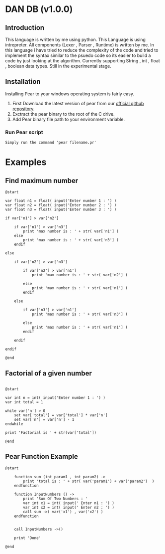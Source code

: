 #   DAN DB (v1.0.0)

## Introduction

This language is written by me using python. This Language is using intrepreter. All components (Lexer , Parser , Runtime) is written by me. In this language i have tried to reduce the complexity of the code and tried to implement the syntax similar to the psuedo code so its easier to build a code by just looking at the algorithm. Currently supporting String , int , float , boolean data types. Still in the experimental stage.

## Installation
Installing Pear to your windows operating system is fairly easy.

1) First Download the latest version of pear from our [official github repository](https://github.com/NaveenDanj/pear-v2/releases).
2) Exctract the pear binary to the root of the C drive.
3) Add Pear binary file path to your environment variable.


### Run Pear script
```
Simply run the command 'pear filename.pr'
```

# Examples

## Find maximum number

```
@start

var float n1 = float( input('Enter number 1 : ') )
var float n2 = float( input('Enter number 2 : ') )
var float n3 = float( input('Enter number 3 : ') )

if var['n1'] > var['n2']

    if var['n1'] > var['n3']
        print 'max number is : ' + str( var['n1'] )
    else
        print 'max number is : ' + str( var['n3'] )
    endif

else

    if var['n2'] > var['n3']

        if var['n2'] > var['n1']
            print 'max number is : ' + str( var['n2'] ) 

        else
            print 'max number is : ' + str( var['n1'] ) 
        endif

    else

        if var['n3'] > var['n1']
            print 'max number is : ' + str( var['n3'] ) 

        else
            print 'max number is : ' + str( var['n1'] ) 
        endif

    endif

endif

@end

```

## Factorial of a given number

```

@start

var int n = int( input('Enter number 1 : ') )
var int total = 1

while var['n'] > 0
    set var['total'] = var['total'] * var['n']
    set var['n'] = var['n'] - 1
endwhile

print 'Factorial is ' + str(var['total'])

@end

```

## Pear Function Example

```
@start

    function sum (int param1 , int param2) ->
        print 'total is : ' + str( var('param1') + var('param2')  )
    endfunction

    function InputNumbers () ->
        print 'Sum Of Two Numbers : '
        var int x1 = int( input(' Enter n1 : ') )
        var int x2 = int( input(' Enter n2 : ') )
        call sum ->( var('x1') , var('x2') )
    endfunction
    
    
    call InputNumbers ->()

    print 'Done'

@end

```
